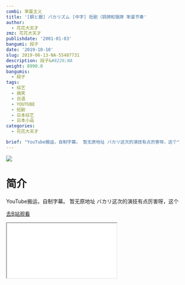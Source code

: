 ```yaml
---
combi: 笨蛋主义
title: '[銅と銀] バカリズム [中字] 短剧（铜牌和银牌 笨蛋节奏'
author:
  - 花花大天才
zmz: 花花大天才
publishdate: '2001-01-03'
bangumi: 段子
date: '2019-10-10'
slug: 2019-06-13-NA-55487731
description: 段子&#8226;NA
weight: 8990.0
bangumis:
  - 段子
tags:
  - 综艺
  - 搞笑
  - 日语
  - YOUTUBE
  - 短剧
  - 日本综艺
  - 日本小品
categories:
  - 花花大天才

brief: "YouTube搬运，自制字幕。 暂无原地址 バカリ这次的演技有点厉害呀，这个"
---
```

![](https://raw.githubusercontent.com/tcgriffith/owaraisite/master/static/tmpimg/3ae8f040f680a2797e97d839a57fe4452d47fd62.jpg.480.jpg)
# 简介  
YouTube搬运，自制字幕。
暂无原地址
バカリ这次的演技有点厉害呀，这个  

[去B站观看](https://www.bilibili.com/video/av55487731/)
<div class ="resp-container"><iframe class="testiframe" src="//player.bilibili.com/player.html?aid=55487731"", scrolling="no", allowfullscreen="true" > </iframe></div> 
